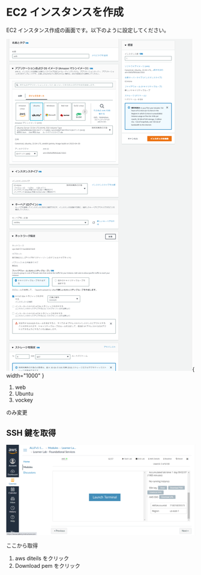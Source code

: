 # EC2 インスタンスを作成

EC2 インスタンス作成の画面です。以下のように設定してください。

![aws_ec2_make.png](../../assets/images/aws_ec2_make.png){ width="1000" }

1. web
2. Ubuntu
3. vockey

のみ変更

## SSH 鍵を取得

![](../../assets/images/ssh_key.png)

ここから取得

1. aws diteils をクリック
2. Download pem をクリック

